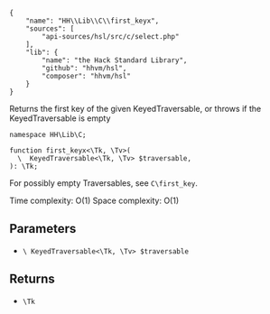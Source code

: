 ``` yamlmeta
{
    "name": "HH\\Lib\\C\\first_keyx",
    "sources": [
        "api-sources/hsl/src/c/select.php"
    ],
    "lib": {
        "name": "the Hack Standard Library",
        "github": "hhvm/hsl",
        "composer": "hhvm/hsl"
    }
}
```




Returns the first key of the given KeyedTraversable, or throws if the
KeyedTraversable is empty




``` Hack
namespace HH\Lib\C;

function first_keyx<\Tk, \Tv>(
  \  KeyedTraversable<\Tk, \Tv> $traversable,
): \Tk;
```




For possibly empty Traversables, see ` C\first_key `.




Time complexity: O(1)
Space complexity: O(1)




## Parameters




+ ` \ KeyedTraversable<\Tk, \Tv> $traversable `




## Returns




* ` \Tk `
<!-- HHAPIDOC -->
